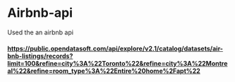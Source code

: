 # Airbnb-api
Used the an airbnb api

#### https://public.opendatasoft.com/api/explore/v2.1/catalog/datasets/air-bnb-listings/records?limit=100&refine=city%3A%22Toronto%22&refine=city%3A%22Montreal%22&refine=room_type%3A%22Entire%20home%2Fapt%22
